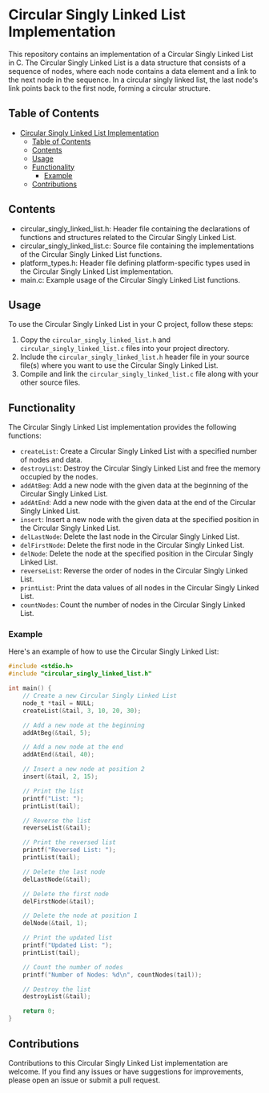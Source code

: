 # Circular Singly Linked List Implementation

This repository contains an implementation of a Circular Singly Linked List in C. The Circular Singly Linked List is a data structure that consists of a sequence of nodes, where each node contains a data element and a link to the next node in the sequence. In a circular singly linked list, the last node's link points back to the first node, forming a circular structure.

## Table of Contents

- [Circular Singly Linked List Implementation](#circular-singly-linked-list-implementation)
  - [Table of Contents](#table-of-contents)
  - [Contents](#contents)
  - [Usage](#usage)
  - [Functionality](#functionality)
    - [Example](#example)
  - [Contributions](#contributions)

## Contents

- circular_singly_linked_list.h: Header file containing the declarations of functions and structures related to the Circular Singly Linked List.
- circular_singly_linked_list.c: Source file containing the implementations of the Circular Singly Linked List functions.
- platform_types.h: Header file defining platform-specific types used in the Circular Singly Linked List implementation.
- main.c: Example usage of the Circular Singly Linked List functions.

## Usage

To use the Circular Singly Linked List in your C project, follow these steps:

1. Copy the `circular_singly_linked_list.h` and `circular_singly_linked_list.c` files into your project directory.
2. Include the `circular_singly_linked_list.h` header file in your source file(s) where you want to use the Circular Singly Linked List.
3. Compile and link the `circular_singly_linked_list.c` file along with your other source files.

## Functionality

The Circular Singly Linked List implementation provides the following functions:

- `createList`: Create a Circular Singly Linked List with a specified number of nodes and data.
- `destroyList`: Destroy the Circular Singly Linked List and free the memory occupied by the nodes.
- `addAtBeg`: Add a new node with the given data at the beginning of the Circular Singly Linked List.
- `addAtEnd`: Add a new node with the given data at the end of the Circular Singly Linked List.
- `insert`: Insert a new node with the given data at the specified position in the Circular Singly Linked List.
- `delLastNode`: Delete the last node in the Circular Singly Linked List.
- `delFirstNode`: Delete the first node in the Circular Singly Linked List.
- `delNode`: Delete the node at the specified position in the Circular Singly Linked List.
- `reverseList`: Reverse the order of nodes in the Circular Singly Linked List.
- `printList`: Print the data values of all nodes in the Circular Singly Linked List.
- `countNodes`: Count the number of nodes in the Circular Singly Linked List.

### Example

Here's an example of how to use the Circular Singly Linked List:

```c
#include <stdio.h>
#include "circular_singly_linked_list.h"

int main() {
    // Create a new Circular Singly Linked List
    node_t *tail = NULL;
    createList(&tail, 3, 10, 20, 30);

    // Add a new node at the beginning
    addAtBeg(&tail, 5);

    // Add a new node at the end
    addAtEnd(&tail, 40);

    // Insert a new node at position 2
    insert(&tail, 2, 15);

    // Print the list
    printf("List: ");
    printList(tail);

    // Reverse the list
    reverseList(&tail);

    // Print the reversed list
    printf("Reversed List: ");
    printList(tail);

    // Delete the last node
    delLastNode(&tail);

    // Delete the first node
    delFirstNode(&tail);

    // Delete the node at position 1
    delNode(&tail, 1);

    // Print the updated list
    printf("Updated List: ");
    printList(tail);

    // Count the number of nodes
    printf("Number of Nodes: %d\n", countNodes(tail));

    // Destroy the list
    destroyList(&tail);

    return 0;
}

```

## Contributions

Contributions to this Circular Singly Linked List implementation are welcome. If you find any issues or have suggestions for improvements, please open an issue or submit a pull request.